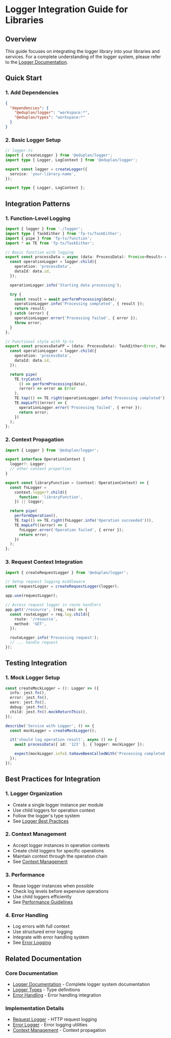# Logger Integration Guide for Libraries

## Overview

This guide focuses on integrating the logger library into your libraries and services. For a complete understanding of the logger system, please refer to the [Logger Documentation](../logger/docs/logger.md).

## Quick Start

### 1. Add Dependencies

```json
{
  "dependencies": {
    "@eduplan/logger": "workspace:*",
    "@eduplan/types": "workspace:*"
  }
}
```

### 2. Basic Logger Setup

```typescript
// logger.ts
import { createLogger } from '@eduplan/logger';
import type { Logger, LogContext } from '@eduplan/logger';

export const logger = createLogger({
  service: 'your-library-name',
});

export type { Logger, LogContext };
```

## Integration Patterns

### 1. Function-Level Logging

```typescript
import { logger } from './logger';
import type { TaskEither } from 'fp-ts/TaskEither';
import { pipe } from 'fp-ts/function';
import * as TE from 'fp-ts/TaskEither';

// Basic function with logging
export const processData = async (data: ProcessData): Promise<Result> => {
  const operationLogger = logger.child({
    operation: 'processData',
    dataId: data.id,
  });

  operationLogger.info('Starting data processing');

  try {
    const result = await performProcessing(data);
    operationLogger.info('Processing completed', { result });
    return result;
  } catch (error) {
    operationLogger.error('Processing failed', { error });
    throw error;
  }
};

// Functional style with fp-ts
export const processDataFP = (data: ProcessData): TaskEither<Error, Result> => {
  const operationLogger = logger.child({
    operation: 'processData',
    dataId: data.id,
  });

  return pipe(
    TE.tryCatch(
      () => performProcessing(data),
      (error) => error as Error
    ),
    TE.tap(() => TE.right(operationLogger.info('Processing completed'))),
    TE.mapLeft((error) => {
      operationLogger.error('Processing failed', { error });
      return error;
    })
  );
};
```

### 2. Context Propagation

```typescript
import { Logger } from '@eduplan/logger';

export interface OperationContext {
  logger?: Logger;
  // other context properties
}

export const libraryFunction = (context: OperationContext) => {
  const fnLogger =
    context.logger?.child({
      function: 'libraryFunction',
    }) || logger;

  return pipe(
    performOperation(),
    TE.tap(() => TE.right(fnLogger.info('Operation succeeded'))),
    TE.mapLeft((error) => {
      fnLogger.error('Operation failed', { error });
      return error;
    })
  );
};
```

### 3. Request Context Integration

```typescript
import { createRequestLogger } from '@eduplan/logger';

// Setup request logging middleware
const requestLogger = createRequestLogger(logger);

app.use(requestLogger);

// Access request logger in route handlers
app.get('/resource', (req, res) => {
  const routeLogger = req.log.child({
    route: '/resource',
    method: 'GET',
  });

  routeLogger.info('Processing request');
  // ... handle request
});
```

## Testing Integration

### 1. Mock Logger Setup

```typescript
const createMockLogger = (): Logger => ({
  info: jest.fn(),
  error: jest.fn(),
  warn: jest.fn(),
  debug: jest.fn(),
  child: jest.fn().mockReturnThis(),
});

describe('Service with Logger', () => {
  const mockLogger = createMockLogger();

  it('should log operation result', async () => {
    await processData({ id: '123' }, { logger: mockLogger });

    expect(mockLogger.info).toHaveBeenCalledWith('Processing completed', expect.any(Object));
  });
});
```

## Best Practices for Integration

### 1. Logger Organization

- Create a single logger instance per module
- Use child loggers for operation context
- Follow the logger's type system
- See [Logger Best Practices](../logger/docs/logger.md#best-practices)

### 2. Context Management

- Accept logger instances in operation contexts
- Create child loggers for specific operations
- Maintain context through the operation chain
- See [Context Management](../logger/docs/logger.md#context-management)

### 3. Performance

- Reuse logger instances when possible
- Check log levels before expensive operations
- Use child loggers efficiently
- See [Performance Guidelines](../logger/docs/logger.md#performance)

### 4. Error Handling

- Log errors with full context
- Use structured error logging
- Integrate with error handling system
- See [Error Logging](../logger/docs/logger.md#error-logger)

## Related Documentation

### Core Documentation

- [Logger Documentation](../logger/docs/logger.md) - Complete logger system documentation
- [Logger Types](../../types/docs/types.md#logger-types) - Type definitions
- [Error Handling](../common/docs/error-handling.md) - Error handling integration

### Implementation Details

- [Request Logger](../logger/docs/logger.md#request-logger) - HTTP request logging
- [Error Logger](../logger/docs/logger.md#error-logger) - Error logging utilities
- [Context Management](../logger/docs/logger.md#context-management) - Context propagation
